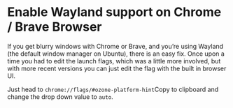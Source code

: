 # Enable Wayland support on Chrome / Brave Browser


<script src="/copy-to-clipboard.js"></script>
<link rel="stylesheet" href="/tooltip.css">

If you get blurry windows with Chrome or Brave, and you’re using Wayland (the default window manager on Ubuntu), there is an easy fix. Once upon a time you had to edit the launch flags, which was a little more involved, but with more recent versions you can just edit the flag with the built in browser UI.

Just head to <a id="flag-text">`chrome://flags/#ozone-platform-hint`</a><span class="tooltip"><span class="tooltiptext" id="flag-tooltip">Copy to clipboard</span><i class="fa fa-clipboard" style="font-size:12px; cursor:pointer;" onclick="copyToClipboard('flag-text', 'flag-tooltip')" onmouseout="tooltipReset('flag-tooltip')"></i></span> and change the drop down value to `auto`.


